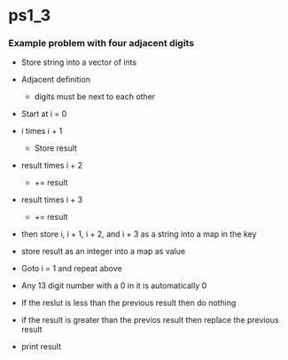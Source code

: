 # ps1_3

### Example problem with four adjacent digits
* Store string into a vector of ints
* Adjacent definition
	* digits must be next to each other
* Start at i = 0
* i times i + 1
	* Store result
* result times i + 2
	* += result
* result times i + 3
	* += result
* then store i, i + 1, i + 2, and i + 3 as a string into a map in the key
* store result as an integer into a map as value
* Goto i = 1 and repeat above

* Any 13 digit number with a 0 in it is automatically 0

* If the reslut is less than the previous result then do nothing
* if the result is greater than the previos result then replace the previous result
* print result

